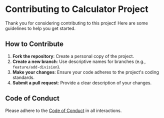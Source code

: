 # Contributing to Calculator Project

Thank you for considering contributing to this project! Here are some guidelines to help you get started.

## How to Contribute

1. **Fork the repository**: Create a personal copy of the project.
2. **Create a new branch**: Use descriptive names for branches (e.g., `feature/add-division`).
3. **Make your changes**: Ensure your code adheres to the project's coding standards.
4. **Submit a pull request**: Provide a clear description of your changes.

## Code of Conduct

Please adhere to the [Code of Conduct](CODE_OF_CONDUCT.md) in all interactions.